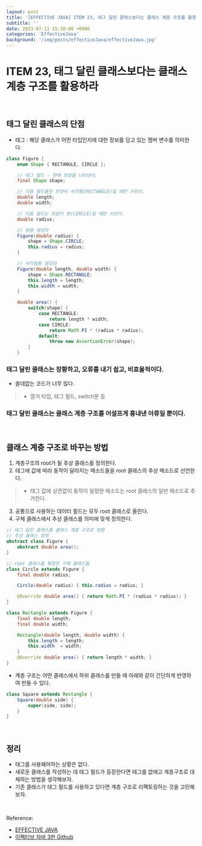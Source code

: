 ```yaml
---
layout: post
title: '[EFFECTIVE JAVA] ITEM 23, 태그 달린 클래스보다는 클래스 계층 구조를 활용하라'
subtitle: ''
date: 2023-07-11 15:30:00 +0900
categories: 'EffectiveJava'
background: '/img/posts/effectiveJava/effectiveJava.jpg'
---
```


# ITEM 23, 태그 달린 클래스보다는 클래스 계층 구조를 활용하라

<br>

## 태그 달린 클래스의 단점

- 태그 : 해당 클래스가 어떤 타입인지에 대한 정보를 담고 있는 멤버 변수를 의미한다. 

```java
class Figure {
    enum Shape { RECTANGLE, CIRCLE };

    // 태그 필드 - 현재 모양을 나타낸다.
    final Shape shape;

    // 다음 필드들은 모양이 사각형(RECTANGLE)일 때만 쓰인다.
    double length;
    double width;

    // 다음 필드는 모양이 원(CIRCLE)일 때만 쓰인다.
    double radius;

    // 원용 생성자
    Figure(double radius) {
        shape = Shape.CIRCLE;
        this.radius = radius;
    }

    // 사각형용 생성자
    Figure(double length, double width) {
        shape = Shape.RECTANGLE;
        this.length = length;
        this.width = width;
    }

    double area() {
        switch(shape) {
            case RECTANGLE:
                return length * width;
            case CIRCLE:
                return Math.PI * (radius * radius);
            default:
                throw new AssertionError(shape);
        }
    }
```

### 태그 달린 클래스는 장황하고, 오류를 내기 쉽고, 비효율적이다. 
- 쓸데없는 코드가 너무 많다.
> - 열거 타입, 태그 필드, switch문 등

### 태그 달린 클래스는 클래스 계층 구조를 어설프게 흉내낸 아류일 뿐이다.

<br>

## 클래스 계층 구조로 바꾸는 방법

1. 계층구조의 root가 될 추상 클래스를 정의한다.
2. 태그에 값에 따라 동작이 달라지는 메소드들을 root 클래스의 추상 메소드로 선언한다.
> - 태그 값에 상관없이 동작이 일정한 메소드는 root 클래스의 일반 메소드로 추가한다.
3. 공통으로 사용하는 데이터 필드는 모두 root 클래스로 올린다.
4. 구체 클래스에서 추상 클래스를 의미에 맞게 정의한다. 

```java
// 태그 달린 클래스를 클래스 계층 구조로 변환
// 추상 클래스 정의
abstract class Figure {
    abstract double area();
}

```


```java
// root 클래스를 확장한 구체 클래스들
class Circle extends Figure {
    final double radius;

    Circle(double radius) { this.radius = radius; }

    @Override double area() { return Math.PI * (radius * radius); }
}

class Rectangle extends Figure {
    final double length;
    final double width;

    Rectangle(double length, double width) {
        this.length = length;
        this.width  = width;
    }
    @Override double area() { return length * width; }
}

```

- 계층 구조는 어떤 클래스에서 하위 클래스를 만들 때 아래와 같이 간단하게 반영하여 만들 수 있다. 

```java
class Square extends Rectangle {
    Square(double side) {
        super(side, side);
    }
}
```

<br>

## 정리
- 태그를 사용해야하는 상황은 없다. 
- 새로운 클래스를 작성하는 데 태그 필드가 등장한다면 태그를 없애고 계층구조로 대체하는 방법을 생각해보자.
- 기존 클래스가 태그 필드를 사용하고 있다면 계층 구조로 리팩토링하는 것을 고민해보자. 

<br>

Reference:

- [EFFECTIVE JAVA](https://front.wemakeprice.com/product/121854081?search_keyword=%25EC%259D%25B4%25ED%258E%2599%25ED%258B%25B0%25EB%25B8%258C%2520%25EC%259E%2590%25EB%25B0%2594&_service=5&_no=1)
- [이펙티브 자바 3판 Github](https://github.com/WegraLee/effective-java-3e-source-code)
 